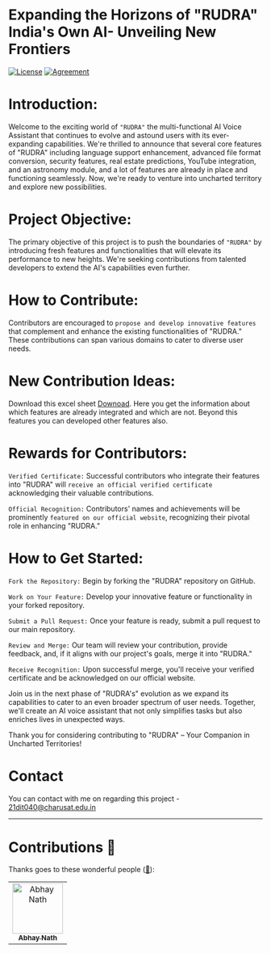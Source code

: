 # Expanding the Horizons of "RUDRA"  India's Own AI- Unveiling New Frontiers

[![License](https://img.shields.io/badge/License-Apache%202.0-blue.svg)](LICENSE)
[![Agreement](https://img.shields.io/badge/License-Contribution%20Agreement-red.svg)](https://github.com/AbhayNath001/Contribute-Here/blob/master/CONTRIBUTING.md)


# Introduction:

Welcome to the exciting world of `"RUDRA"` the multi-functional AI Voice Assistant that continues to evolve and astound users with its ever-expanding capabilities. We're thrilled to announce that several core features of "RUDRA" including language support enhancement, advanced file format conversion, security features, real estate predictions, YouTube integration, and an astronomy module, and a lot of features are already in place and functioning seamlessly. Now, we're ready to venture into uncharted territory and explore new possibilities.

# Project Objective:

The primary objective of this project is to push the boundaries of `"RUDRA"` by introducing fresh features and functionalities that will elevate its performance to new heights. We're seeking contributions from talented developers to extend the AI's capabilities even further.

# How to Contribute:

Contributors are encouraged to `propose and develop innovative features` that complement and enhance the existing functionalities of "RUDRA." These contributions can span various domains to cater to diverse user needs.

# New Contribution Ideas:

Download this excel sheet [Downoad](https://github.com/AbhayNath001/Contribute-Here/blob/RUDRA-the-AI-%F0%9F%8D%89/New%20Ideas.xlsx). Here you get the information about which features are already integrated and which are not. Beyond this features you can developed other features also.

# Rewards for Contributors:

`Verified Certificate:` Successful contributors who integrate their features into "RUDRA" will `receive an official verified certificate` acknowledging their valuable contributions.

`Official Recognition:` Contributors' names and achievements will be prominently `featured on our official website`, recognizing their pivotal role in enhancing "RUDRA."

# How to Get Started:

`Fork the Repository:` Begin by forking the "RUDRA" repository on GitHub.

`Work on Your Feature:` Develop your innovative feature or functionality in your forked repository.

`Submit a Pull Request:` Once your feature is ready, submit a pull request to our main repository.

`Review and Merge:` Our team will review your contribution, provide feedback, and, if it aligns with our project's goals, merge it into "RUDRA."

`Receive Recognition:` Upon successful merge, you'll receive your verified certificate and be acknowledged on our official website.



Join us in the next phase of "RUDRA's" evolution as we expand its capabilities to cater to an even broader spectrum of user needs. Together, we'll create an AI voice assistant that not only simplifies tasks but also enriches lives in unexpected ways.

Thank you for considering contributing to "RUDRA" – Your Companion in Uncharted Territories!

# Contact

You can contact with me on regarding this project - 21dit040@charusat.edu.in

---
# Contributions 🍉

Thanks goes to these wonderful people ([:hugs:](https://allcontributors.org/docs/en/emoji-key)):

<!-- ALL-CONTRIBUTORS-LIST:START - Do not remove or modify this section -->

<table>
    <tbody>
        <tr>
            <td align="center">
                <a href="https://github.com/AbhayNath001">
                    <img src="https://avatars.githubusercontent.com/u/103759014?v=4" width="100px;" alt="Abhay Nath"/>
                    <br />
                    <sub><b>Abhay Nath</b></sub>
                </a> 
            </td>
        </tr>
    </tbody>
</table>
